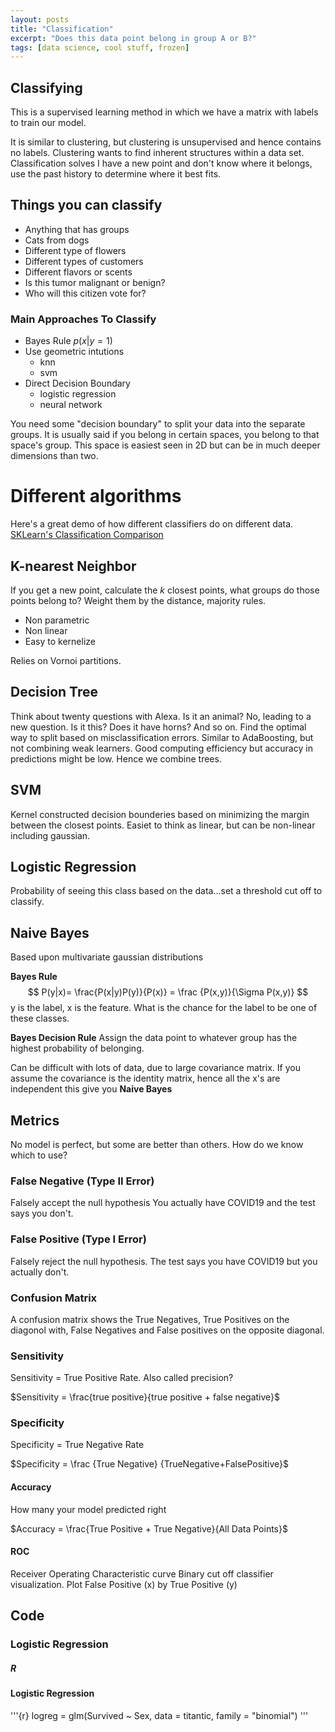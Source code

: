 ```yaml
---
layout: posts
title: "Classification"
excerpt: "Does this data point belong in group A or B?"
tags: [data science, cool stuff, frozen]
---
```


## Classifying
This is a supervised learning method in which we have a matrix with labels to train our model.

It is similar to clustering, but clustering is unsupervised and hence contains no labels. Clustering wants to find inherent structures within a data set. Classification solves I have a new point and don't know where it belongs, use the past history to determine where it best fits.

## Things you can classify
- Anything that has groups
- Cats from dogs
- Different type of flowers
- Different types of customers
- Different flavors or scents
- Is this tumor malignant or benign?
- Who will this citizen vote for?

### Main Approaches To Classify

- Bayes Rule $p(x|y=1)$
- Use geometric intutions
    - knn
    - svm
- Direct Decision Boundary
    - logistic regression
    - neural network


You need some "decision boundary" to split your data into the separate groups. It is usually said if you belong in certain spaces, you belong to that space's group. This space is easiest seen in 2D but can be in much deeper dimensions than two.


# Different algorithms

Here's a great demo of how different classifiers do on different data. [SKLearn's Classification Comparison](https://scikit-learn.org/stable/auto_examples/classification/plot_classifier_comparison.html)

## K-nearest Neighbor
If you get a new point, calculate the *k* closest points, what groups do those points belong to? Weight them by the distance, majority rules.

- Non parametric
- Non linear
- Easy to kernelize

Relies on Vornoi partitions.

## Decision Tree
Think about twenty questions with Alexa. Is it an animal? No, leading to a new question. Is it this? Does it have horns? And so on. Find the optimal way to split based on misclassification errors. Similar to AdaBoosting, but not combining weak learners. Good computing efficiency but accuracy in predictions might be low. Hence we combine trees.

## SVM
Kernel constructed decision bounderies based on minimizing the margin between the closest points. Easiet to think as linear, but can be non-linear including gaussian.

## Logistic Regression

Probability of seeing this class based on the data...set a threshold cut off to classify.

## Naive Bayes

Based upon multivariate gaussian distributions

**Bayes Rule**
$$ P(y|x)= \frac{P(x|y)P(y)}{P(x)} = \frac {P(x,y)}{\Sigma P(x,y)} $$
y is the label, x is the feature. What is the chance for the label to be one of these classes.

**Bayes Decision Rule**
Assign the data point to whatever group has the highest probability of belonging.

Can be difficult with lots of data, due to large covariance matrix. If you assume the covariance is the identity matrix, hence all the x's are independent this give you **Naive Bayes**



## Metrics
No model is perfect, but some are better than others. How do we know which to use?

### False Negative (Type II Error)
Falsely accept the null hypothesis
You actually have COVID19 and the test says you don't.

### False Positive (Type I Error)
Falsely reject the null hypothesis.
The test says you have COVID19 but you actually don't.

### Confusion Matrix
A confusion matrix shows the True Negatives, True Positives on the diagonol with, False Negatives and False positives on the opposite diagonal.

### Sensitivity
Sensitivity = True Positive Rate. Also called precision?

$Sensitivity = \frac{true positive}{true positive + false negative}$

### Specificity
Specificity = True Negative Rate

$Specificity = \frac {True Negative} {TrueNegative+FalsePositive}$

#### Accuracy
How many your model predicted right

$Accuracy = \frac{True Positive + True Negative}{All Data Points}$

#### ROC
Receiver Operating Characteristic curve
Binary cut off classifier visualization.
Plot False Positive (x) by True Positive (y)









## Code



### Logistic Regression

##### R
#### Logistic Regression
'''{r}
logreg = glm(Survived ~ Sex, data = titantic, family = "binomial")
'''
